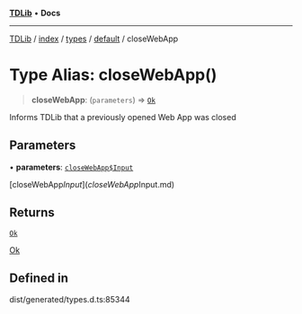 [**TDLib**](../../../../../../README.md) • **Docs**

***

[TDLib](../../../../../../modules.md) / [index](../../../../../README.md) / [types](../../../README.md) / [default](../README.md) / closeWebApp

# Type Alias: closeWebApp()

> **closeWebApp**: (`parameters`) => [`Ok`](Ok-1.md)

Informs TDLib that a previously opened Web App was closed

## Parameters

• **parameters**: [`closeWebApp$Input`](closeWebApp$Input.md)

[closeWebApp$Input](closeWebApp$Input.md)

## Returns

[`Ok`](Ok-1.md)

[Ok](Ok-1.md)

## Defined in

dist/generated/types.d.ts:85344
